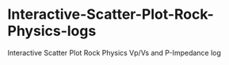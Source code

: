 # Interactive-Scatter-Plot-Rock-Physics-logs
Interactive Scatter Plot Rock Physics Vp/Vs and P-Impedance log
